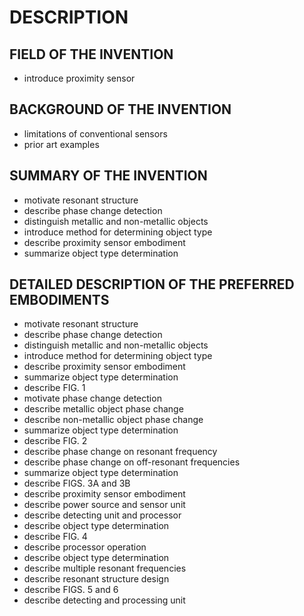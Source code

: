 # DESCRIPTION

## FIELD OF THE INVENTION

- introduce proximity sensor

## BACKGROUND OF THE INVENTION

- limitations of conventional sensors
- prior art examples

## SUMMARY OF THE INVENTION

- motivate resonant structure
- describe phase change detection
- distinguish metallic and non-metallic objects
- introduce method for determining object type
- describe proximity sensor embodiment
- summarize object type determination

## DETAILED DESCRIPTION OF THE PREFERRED EMBODIMENTS

- motivate resonant structure
- describe phase change detection
- distinguish metallic and non-metallic objects
- introduce method for determining object type
- describe proximity sensor embodiment
- summarize object type determination
- describe FIG. 1
- motivate phase change detection
- describe metallic object phase change
- describe non-metallic object phase change
- summarize object type determination
- describe FIG. 2
- describe phase change on resonant frequency
- describe phase change on off-resonant frequencies
- summarize object type determination
- describe FIGS. 3A and 3B
- describe proximity sensor embodiment
- describe power source and sensor unit
- describe detecting unit and processor
- describe object type determination
- describe FIG. 4
- describe processor operation
- describe object type determination
- describe multiple resonant frequencies
- describe resonant structure design
- describe FIGS. 5 and 6
- describe detecting and processing unit

